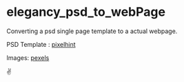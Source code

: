# elegancy_psd_to_webPage

Converting a psd single page template to a actual webpage.

PSD Template : [pixelhint](http://pixelhint.com/elegancy-free-single-page-psd-template/)

Images: [pexels](https://www.pexels.com/)

:v: